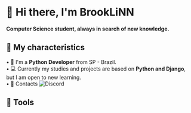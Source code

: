 # 📍 Hi there, I'm BrookLiNN 
**Computer Science student, always in search of new knowledge.**

## 🔎 My characteristics
• 🐍 I'm a **Python Developer** from SP - Brazil.<br />
• 💻 Currently my studies and projects are based on **Python and Django**, but I am open to new learning.<br />
• 📩 Contacts ![Discord](https://img.shields.io/badge/Discord-%235865F2.svg?style=for-the-badge&logo=discord&logoColor=white)<br />

## 🔨 Tools 
